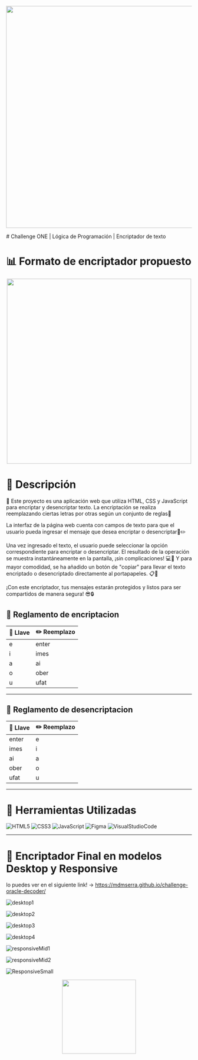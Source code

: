 <p>
<div align="center"><img src="https://raw.githubusercontent.com/joshuaFrias95/Encriptador-Alura-Oracle-ONE/main/img/readme/aluraoracle.png" width="600"/></div>
<p align="center" >

<p>
    # Challenge ONE | Lógica de Programación | Encriptador de texto
<p align="center" >

# 📊 Formato de encriptador propuesto
<p align="center" >
     <img width="500" heigth="300" src="https://user-images.githubusercontent.com/91544872/157673573-5e781ce9-601c-4ea3-9db1-b60bebf717aa.png">
</p>


# 📝 Descripción

🔐 Este proyecto es una aplicación web que utiliza HTML, CSS y JavaScript para encriptar y desencriptar texto. La encriptación se realiza reemplazando ciertas letras por otras según un conjunto de reglas📜

La interfaz de la página web cuenta con campos de texto para que el usuario pueda ingresar el mensaje que desea encriptar o desencriptar📝✏️

Una vez ingresado el texto, el usuario puede seleccionar la opción correspondiente para encriptar o desencriptar. El resultado de la operación se muestra instantáneamente en la pantalla, ¡sin complicaciones! 💻📲 Y para mayor comodidad, se ha añadido un botón de "copiar" para llevar el texto encriptado o desencriptado directamente al portapapeles. 📋🔁

¡Con este encriptador, tus mensajes estarán protegidos y listos para ser compartidos de manera segura! 😎🔒


## 📒 Reglamento de encriptacion
| 🔑 Llave | ✏️ Reemplazo |
|-----------|-----------|
| e | enter |
| i | imes |
| a | ai |
| o | ober |
| u | ufat |

---

## 📒 Reglamento de desencriptacion
| 🔑 Llave | ✏️ Reemplazo |
|-----------|-----------|
| enter | e |
| imes | i |
| ai | a |
| ober | o |
| ufat | u |

---

# 🔧 Herramientas Utilizadas

![HTML5](https://img.shields.io/badge/html5-%23E34F26.svg?style=for-the-badge&logo=html5&logoColor=white)
![CSS3](https://img.shields.io/badge/css3-%231572B6.svg?style=for-the-badge&logo=css3&logoColor=white)
![JavaScript](https://img.shields.io/badge/javascript-%23323330.svg?style=for-the-badge&logo=javascript&logoColor=%23F7DF1E)
![Figma](https://img.shields.io/badge/Figma-%23F24E1E.svg?style=for-the-badge&logo=figma&logoColor=white)
![VisualStudioCode](https://img.shields.io/badge/Visual%20Studio%20Cod…the-badge&logo=visual-studio-code&logoColor=white)

---

# 🚀 Encriptador Final en modelos Desktop y Responsive 
lo puedes ver en el siguiente link! ->  https://mdmserra.github.io/challenge-oracle-decoder/

![desktop1](https://github.com/MDMSerra/challenge-oracle-decoder/assets/122322927/4ab76115-0d22-41bc-b9a8-c67b7a767b84)

![desktop2](https://github.com/MDMSerra/challenge-oracle-decoder/assets/122322927/2d56bd1a-bde1-4e04-8169-b1015fd901b6)

![desktop3](https://github.com/MDMSerra/challenge-oracle-decoder/assets/122322927/9a3bf440-e5e5-4840-8cda-082488138d37)

![desktop4](https://github.com/MDMSerra/challenge-oracle-decoder/assets/122322927/a9301684-1258-44f1-9da6-87a1599d6801)

![responsiveMid1](https://github.com/MDMSerra/challenge-oracle-decoder/assets/122322927/5350ae74-e152-4cf9-96b7-6582c50fbe66)

![responsiveMid2](https://github.com/MDMSerra/challenge-oracle-decoder/assets/122322927/1eb803e9-6f7b-4a61-ac1c-86ff4f1a5171)

![ResponsiveSmall](https://github.com/MDMSerra/challenge-oracle-decoder/assets/122322927/f85eb256-8b1a-4c9a-ac26-db571af4e209)



</p>
<div align="center"><img src="https://raw.githubusercontent.com/patrickwebsdev/Encriptador-Oracle-Alura/master/img/one.png" width="200"/></div>
<p align="center" >
